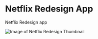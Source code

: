 # Netflix Redesign App

Netflix Redesign app

![Image of Netflix Redesign Thumbnail](https://ibb.co/MMGW3yB)
